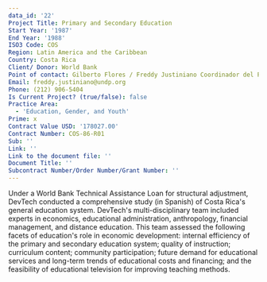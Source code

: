 ```yaml
---
data_id: '22'
Project Title: Primary and Secondary Education
Start Year: '1987'
End Year: '1988'
ISO3 Code: COS
Region: Latin America and the Caribbean
Country: Costa Rica
Client/ Donor: World Bank
Point of contact: Gilberto Flores / Freddy Justiniano Coordinador del Programa
Email: freddy.justiniano@undp.org
Phone: (212) 906-5404
Is Current Project? (true/false): false
Practice Area:
  - 'Education, Gender, and Youth'
Prime: x
Contract Value USD: '178027.00'
Contract Number: COS-86-R01
Sub: ''
Link: ''
Link to the document file: ''
Document Title: ''
Subcontract Number/Order Number/Grant Number: ''
---
```


Under a World Bank Technical Assistance Loan for structural adjustment, DevTech conducted a comprehensive study (in Spanish) of Costa Rica's general education system. DevTech's multi-disciplinary team included experts in economics, educational administration, anthropology, financial management, and distance education. This team assessed the following facets of education's role in economic development: internal efficiency of the primary and secondary education system; quality of instruction; curriculum content; community participation; future demand for educational services and long-term trends of educational costs and financing; and the feasibility of educational television for improving teaching methods.